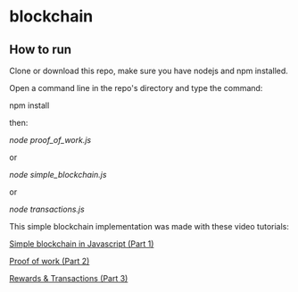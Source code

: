 # blockchain


## How to run
Clone or download this repo, make sure you have nodejs and npm installed.

Open a command line in the repo's directory and type the command:

npm install

then:

*node proof_of_work.js*

or

*node simple_blockchain.js*

or 

*node transactions.js*

This simple blockchain implementation was made with these video tutorials:

[Simple blockchain in Javascript (Part 1)](https://www.youtube.com/watch?v=zVqczFZr124)

[Proof of work (Part 2)](https://www.youtube.com/watch?v=HneatE69814&t=228s)

[Rewards & Transactions (Part 3)](https://www.youtube.com/watch?v=fRV6cGXVQ4I)

